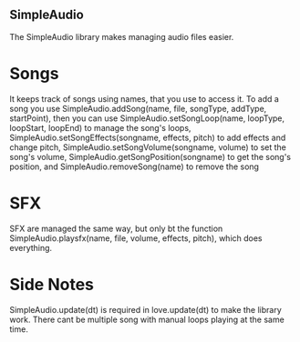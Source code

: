 ## SimpleAudio

The SimpleAudio library makes managing audio files easier.

# Songs
It keeps track of songs using names, that you use to access it.
To add a song you use SimpleAudio.addSong(name, file, songType, addType, startPoint), then you can use SimpleAudio.setSongLoop(name, loopType, loopStart, loopEnd) to manage
the song's loops, SimpleAudio.setSongEffects(songname, effects, pitch) to add effects and change pitch, SimpleAudio.setSongVolume(songname, volume) to set the song's volume, SimpleAudio.getSongPosition(songname) to get the song's
position, and SimpleAudio.removeSong(name) to remove the song

# SFX
SFX are managed the same way, but only bt the function SimpleAudio.playsfx(name, file, volume, effects, pitch), which does everything.

# Side Notes
SimpleAudio.update(dt) is required in love.update(dt) to make the library work.
There cant be multiple song with manual loops playing at the same time. 
